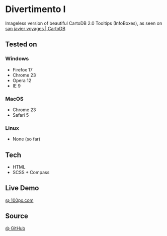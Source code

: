 # Divertimento I

Imageless version of beautiful CartoDB 2.0 Tooltips (InfoBoxes), as seen on [san javier voyages | CartoDB](http://jatorre.cartodb.com/tables/san_javier_voyages/embed_map?title=true&description=true&search=false&shareable=false&sql=&zoom=3&center_lat=1.4061088354351594&center_lon=47.109375)

## Tested on

### Windows

- Firefox 17
- Chrome 23
- Opera 12
- IE 9

### MacOS

- Chrome 23
- Safari 5

### Linux

- None (so far)

## Tech

- HTML
- SCSS + Compass

## Live Demo
[@ 100px.com](http://www.100px.com/divertimenti/1/)

## Source
[@ GitHub](https://github.com/ala747/divertimenti/tree/master/1)
